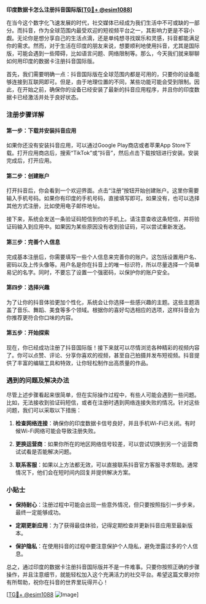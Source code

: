 **印度数据卡怎么注册抖音国际版[[TG💪+ @esim1088](https://t.me/s/esim1088)]**

在当今这个数字化飞速发展的时代，社交媒体已经成为我们生活中不可或缺的一部分。而抖音，作为全球范围内最受欢迎的短视频平台之一，其影响力更是不容小觑。无论你是想分享自己的生活点滴，还是单纯想寻找娱乐和灵感，抖音都能满足你的需求。然而，对于生活在印度的朋友来说，想要顺利地使用抖音，尤其是国际版，可能会遇到一些障碍，比如语言问题、网络限制等。那么，今天我们就来聊聊如何用印度的数据卡注册抖音国际版。

首先，我们需要明确一点：抖音国际版在全球范围内都是可用的，只要你的设备能够连接到互联网即可。但是，由于地理位置的不同，某些功能可能会受到限制。因此，在开始之前，确保你的设备已经安装了最新的抖音应用程序，并且你的印度数据卡已经激活并处于良好状态。

### 注册步骤详解

#### 第一步：下载并安装抖音应用
如果你还没有安装抖音应用，可以通过Google Play商店或者苹果App Store下载。打开应用商店后，搜索“TikTok”或“抖音”，然后点击下载按钮进行安装。安装完成后，打开应用。

#### 第二步：创建账户
打开抖音后，你会看到一个欢迎界面。点击“注册”按钮开始创建账户。这里你需要输入手机号码。如果你有印度的手机号码，直接填写即可。如果没有，也可以选择其他方式注册，比如使用电子邮件地址。

接下来，系统会发送一条验证码短信到你的手机上。请注意查收这条短信，并将验证码输入到应用中。如果因为某些原因没有收到验证码，可以尝试重新发送。

#### 第三步：完善个人信息
完成基本注册后，你需要填写一些个人信息来完善你的账户。这包括设置用户名、密码以及上传头像等。用户名是你在抖音上的唯一标识符，所以尽量选择一个简单易记的名字。同时，不要忘了设置一个强密码，以保护你的账户安全。

#### 第四步：选择兴趣
为了让你的抖音体验更加个性化，系统会让你选择一些感兴趣的主题。这些主题涵盖了音乐、舞蹈、美食等多个领域。根据你的喜好勾选相应的选项，这样抖音会为你推荐更符合你口味的内容。

#### 第五步：开始探索
现在，你已经成功注册了抖音国际版！接下来就可以尽情浏览各种精彩的视频内容了。你可以点赞、评论、分享你喜欢的视频，甚至自己拍摄并发布短视频。抖音提供了丰富的编辑工具和特效，让你轻松制作出高质量的作品。

### 遇到的问题及解决办法

尽管上述步骤看起来很简单，但在实际操作过程中，有些人可能会遇到一些问题。比如，无法接收到验证码短信，或者在注册时遇到网络连接失败的情况。针对这些问题，我们可以采取以下措施：

1. **检查网络连接**：确保你的印度数据卡信号良好，并且手机Wi-Fi已关闭。有时候Wi-Fi网络可能会导致注册失败。
   
2. **更换运营商**：如果你所在的地区网络信号较差，可以尝试切换到另一个运营商试试看是否能解决问题。

3. **联系客服**：如果以上方法都无效，可以直接联系抖音官方客服寻求帮助。通常情况下，他们会在短时间内回复并提供解决方案。

### 小贴士

- **保持耐心**：注册过程中可能会出现一些意外情况，但只要按照指引一步步来，最终一定能够成功。
  
- **定期更新应用**：为了获得最佳体验，记得定期检查并更新抖音应用至最新版本。

- **保护隐私**：在使用抖音的过程中要注意保护个人隐私，避免泄露过多的个人信息。

总之，通过印度的数据卡注册抖音国际版并不是一件难事。只要你按照正确的步骤操作，并且注意细节，就能轻松加入这个充满活力的社交平台。希望这篇文章对你有所帮助，祝你在抖音的世界里玩得开心！

[[TG💪+ @esim1088](https://t.me/s/esim1088) ![Image](https://i.postimg.cc/4NQfJmqS/Snipaste-2025-05-13-00-14-12.png)]